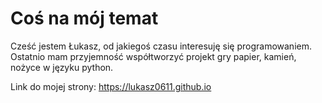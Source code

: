 # Coś na mój temat
Cześć jestem Łukasz, od jakiegoś czasu interesuję się programowaniem. Ostatnio mam przyjemność współtworzyć projekt gry papier, kamień, nożyce w języku python.

Link do mojej strony:
https://lukasz0611.github.io

